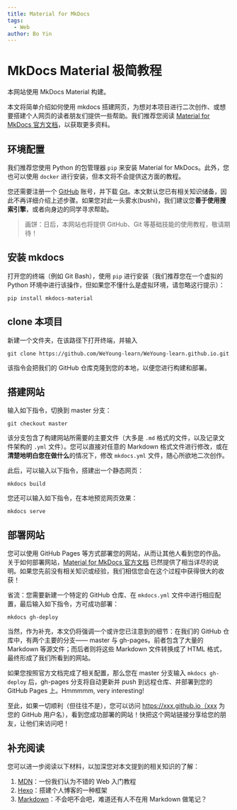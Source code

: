 ```yaml
---
title: Material for MkDocs
tags:
  - Web
author: Bo Yin
---
```


# MkDocs Material 极简教程

本网站使用 MkDocs Material 构建。

本文将简单介绍如何使用 mkdocs 搭建网页，为想对本项目进行二次创作、或想要搭建个人网页的读者朋友们提供一些帮助。我们推荐您阅读 [Material for MkDocs 官方文档](https://squidfunk.github.io/mkdocs-material/getting-started/)，以获取更多资料。

## 环境配置

我们推荐您使用 Python 的包管理器 `pip` 来安装 Material for MkDocs。此外，您也可以使用 `docker` 进行安装，但本文将不会提供这方面的教程。

您还需要注册一个 [GitHub](https://github.com/) 账号，并下载 [Git](https://git-scm.com/downloads)。本文默认您已有相关知识储备，因此不再详细介绍上述步骤。如果您对此一头雾水(bushi)，我们建议您**善于使用搜索引擎**，或者向身边的同学寻求帮助。

> 画饼：日后，本网站也将提供 GitHub、Git 等基础技能的使用教程，敬请期待！

## 安装 mkdocs

打开您的终端（例如 Git Bash），使用 `pip` 进行安装（我们推荐您在一个虚拟的 Python 环境中进行该操作，但如果您不懂什么是虚拟环境，请忽略这行提示）：

```
pip install mkdocs-material
```

## clone 本项目

新建一个文件夹，在该路径下打开终端，并输入

```
git clone https://github.com/WeYoung-learn/WeYoung-learn.github.io.git
```

该指令会把我们的 GitHub 仓库克隆到您的本地，以便您进行构建和部署。

## 搭建网站

输入如下指令，切换到 master 分支：

```
git checkout master
```

该分支包含了构建网站所需要的主要文件（大多是 `.md` 格式的文件，以及记录文件架构的 `.yml` 文件）。您可以直接对任意的 Markdown 格式文件进行修改，或在**清楚地明白您在做什么**的情况下，修改 `mkdocs.yml` 文件，随心所欲地二次创作。

此后，可以输入以下指令，搭建出一个静态网页：

```
mkdocs build
```

您还可以输入如下指令，在本地预览网页效果：

```
mkdocs serve
```

## 部署网站

您可以使用 GitHub Pages 等方式部署您的网站，从而让其他人看到您的作品。关于如何部署网站，[Material for MkDocs 官方文档](https://squidfunk.github.io/mkdocs-material/publishing-your-site/) 已然提供了相当详尽的说明。如果您先前没有相关知识或经验，我们相信您会在这个过程中获得很大的收获！

省流：您需要新建一个特定的 GitHub 仓库、在 `mkdocs.yml` 文件中进行相应配置，最后输入如下指令，方可成功部署：

```
mkdocs gh-deploy
```

当然，作为补充，本文仍将强调一个或许您已注意到的细节：在我们的 GitHub 仓库中，有两个主要的分支—— master 与 gh-pages。前者包含了大量的 Markdown 等源文件；而后者则将这些 Markdown 文件转换成了 HTML 格式，最终形成了我们所看到的网站。

如果您按照官方文档完成了相关配置，那么您在 master 分支输入 `mkdocs gh-deploy` 后，gh-pages 分支将自动更新并 push 到远程仓库、并部署到您的 GitHub Pages 上。Hmmmmm, very interesting!

至此，如果一切顺利（但往往不是），您可以访问 https://xxx.github.io（xxx 为您的 GitHub 用户名），看到您成功部署的网站！快把这个网站链接分享给您的朋友，让他们来访问吧！

## 补充阅读

您可以进一步阅读以下材料，以加深您对本文提到的相关知识的了解：

1. [MDN](https://developer.mozilla.org/zh-CN/)：一份我们认为不错的 Web 入门教程
2. [Hexo](https://hexo.io/)：搭建个人博客的一种框架
3. [Markdown](https://www.markdowntutorial.com/)：不会吧不会吧，难道还有人不在用 Markdown 做笔记？
